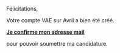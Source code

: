 [SUJET]: # (Confirmation de mon compte VAE sur Avril - la VAE facile)

Félicitations,

Votre compte VAE sur Avril a bien été créé.

**[Je confirme mon adresse mail](<%= @url %>)**

pour pouvoir soumettre ma candidature.